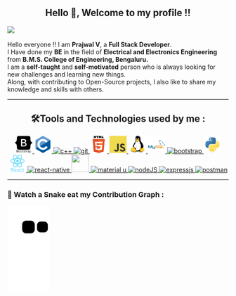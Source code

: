 <h2 align="center">Hello 👋, Welcome to my profile !!</h2>
<img src="https://user-images.githubusercontent.com/92531202/149652557-949d03f6-2dcd-430b-ba00-1cc61905a8b6.png"> 
<p>Hello everyone !! I am <b>Prajwal V</b>, a <b>Full Stack Developer</b>.<br/>
I Have done my <b>BE</b> in the field of <b>Electrical and Electronics Engineering</b> from <b>B.M.S. College of Engineering, Bengaluru.</b><br/>
I am a <b>self-taught</b> and <b>self-motivated</b> person who is always looking for new challenges and learning new things.<br/>
Along, with contributing to Open-Source projects, I also like to share my knowledge and skills with others.</p>
<hr>
<h2 align="center">🛠Tools and Technologies used by me :</h2>

<p align="center"> <a href="https://getbootstrap.com" target="_blank" rel="noreferrer"> <img src="https://raw.githubusercontent.com/devicons/devicon/master/icons/bootstrap/bootstrap-plain-wordmark.svg" alt="bootstrap" width="40" height="40"/> </a> <a href="https://www.cprogramming.com/" target="_blank" rel="noreferrer"> <img src="https://raw.githubusercontent.com/devicons/devicon/master/icons/c/c-original.svg" alt="c" width="40" height="40"/> </a> <a href="https://www.cprogramming.com/" target="_blank" rel="noreferrer"> <img src="https://www.nicepng.com/png/detail/111-1116276_computer-science-i-syllabus-and-grading-policy-c.png" alt="c++" width="40" height="40"/> </a><a href="https://git-scm.com/" target="_blank" rel="noreferrer"> <img src="https://www.vectorlogo.zone/logos/git-scm/git-scm-icon.svg" alt="git" width="40" height="40"/> </a> <a href="https://www.w3.org/html/" target="_blank" rel="noreferrer"> <img src="https://raw.githubusercontent.com/devicons/devicon/master/icons/html5/html5-original-wordmark.svg" alt="html5" width="40" height="40"/> </a><a href="https://developer.mozilla.org/en-US/docs/Web/JavaScript" target="_blank" rel="noreferrer"> <img src="https://raw.githubusercontent.com/devicons/devicon/master/icons/javascript/javascript-original.svg" alt="javascript" width="40" height="40"/> </a> <a href="https://www.linux.org/" target="_blank" rel="noreferrer"> <img src="https://raw.githubusercontent.com/devicons/devicon/master/icons/linux/linux-original.svg" alt="linux" width="40" height="40"/> </a> <a href="https://www.mysql.com/" target="_blank" rel="noreferrer"> <img src="https://raw.githubusercontent.com/devicons/devicon/master/icons/mysql/mysql-original-wordmark.svg" alt="mysql" width="40" height="40"/> </a> 
 <a href="https://www.mongodb.com/" target="_blank" rel="noreferrer"> <img src="https://user-images.githubusercontent.com/92531202/169091958-67a3e148-dcb6-410b-a859-8201a582671d.png" alt="bootstrap" width="40" height="40"/> </a>
 <a href="https://www.python.org" target="_blank" rel="noreferrer"> <img src="https://raw.githubusercontent.com/devicons/devicon/master/icons/python/python-original.svg" alt="python" width="40" height="40"/> </a> <a href="https://reactjs.org/" target="_blank" rel="noreferrer"> <img src="https://raw.githubusercontent.com/devicons/devicon/master/icons/react/react-original-wordmark.svg" alt="react" width="40" height="40"/> </a>
<a href="https://reactnative.dev/" target="_blank" rel="noreferrer"> <img src="https://miro.medium.com/max/1400/1*xDi2csEAWxu95IEkaNdFUQ.png" alt="react-native" width="40" height="40"/> </a>
<a href="https://en.wikipedia.org/wiki/CSS" target="_blank" rel="noreferrer"> <img src="https://upload.wikimedia.org/wikipedia/commons/thumb/d/d5/CSS3_logo_and_wordmark.svg/180px-CSS3_logo_and_wordmark.svg.png" width="40" height="40"/> </a> <a href="https://mui.com/" target="_blank" rel="noreferrer"> <img src="https://mui.com/static/logo.png" alt="material u" width="40" height="40"/> </a> <a href="https://nodejs.org/en/about/" target="_blank" rel="noreferrer"> <img src="https://www.the-guild.dev/blog-assets/nodejs-esm/nodejs_logo.png" alt="nodeJS" width="40" height="40"/> </a></a> <a href="https://expressjs.com/" target="_blank" rel="noreferrer"> <img src="https://camo.githubusercontent.com/b781e4e3cb62aea137020cdcffd9bcebc1a28ad24131af05515c3cb4dfc20fe5/68747470733a2f2f69322e77702e636f6d2f7777772e6d656d656e746f746563682e696e2f6173736574732f696d616765732f69636f6e732f657870726573732e706e67" alt="expressjs" width="40" height="40"/> </a>
 <a href="https://www.postman.com/" target="_blank" rel="noreferrer"> <img src="https://upload.wikimedia.org/wikipedia/commons/9/9d/Swift_logo.svg" alt="postman" width="40" height="40"/> </a>
 <hr/>
 
  
### 🐍 Watch a Snake eat my Contribution Graph :
<img src="https://github.com/Prajwal208V/Prajwal208V/blob/output/github-contribution-grid-snake.svg" alt="mygrap">
